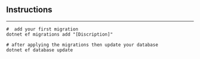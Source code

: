 ## Instructions
---

```
#  add your first migration
dotnet ef migrations add "[Discription]"

# after applying the migrations then update your database
dotnet ef database update

```